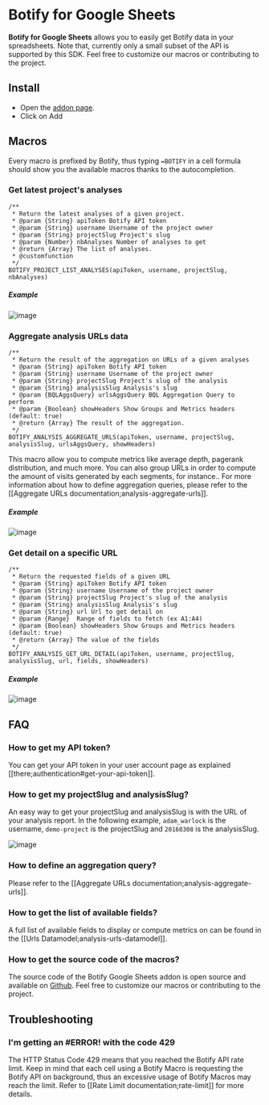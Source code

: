 # Botify for Google Sheets

**Botify for Google Sheets** allows you to easily get Botify data in your spreadsheets.
Note that, currently only a small subset of the API is supported by this SDK. Feel free to customize our macros or contributing to the project.


## Install

- Open the [addon page](https://chrome.google.com/webstore/detail/botify-for-google-sheets/albleinfohecbdikaabneehekfmdgimk?authuser=0).
- Click on Add


## Macros

Every macro is prefixed by Botify, thus typing `=BOTIFY` in a cell formula  should show you the available macros thanks to the autocompletion.

### Get latest project's analyses
```JS
/**
 * Return the latest analyses of a given project.
 * @param {String} apiToken Botify API token
 * @param {String} username Username of the project owner
 * @param {String} projectSlug Project's slug
 * @param {Number} nbAnalyses Number of analyses to get
 * @return {Array} The list of analyses.
 * @customfunction
 */
BOTIFY_PROJECT_LIST_ANALYSES(apiToken, username, projectSlug, nbAnalyses)
```

##### Example
![image](https://cloud.githubusercontent.com/assets/1886834/14713052/e3dfa7e8-07df-11e6-9f23-52d7c9275a94.png)


### Aggregate analysis URLs data
```JS
/**
 * Return the result of the aggregation on URLs of a given analyses
 * @param {String} apiToken Botify API token
 * @param {String} username Username of the project owner
 * @param {String} projectSlug Project's slug of the analysis
 * @param {String} analysisSlug Analysis's slug
 * @param {BQLAggsQuery} urlsAggsQuery BQL Aggregation Query to perform
 * @param {Boolean} showHeaders Show Groups and Metrics headers (default: true)
 * @return {Array} The result of the aggregation.
 */
BOTIFY_ANALYSIS_AGGREGATE_URLS(apiToken, username, projectSlug, analysisSlug, urlsAggsQuery, showHeaders)
```
This macro allow you to compute metrics like average depth, pagerank distribution, and much more.
You can also group URLs in order to compute the amount of visits generated by each segments, for instance..
For more information about how to define aggregation queries, please refer to the [[Aggregate URLs documentation;analysis-aggregate-urls]].

##### Example
![image](https://cloud.githubusercontent.com/assets/1886834/14712989/ac889e62-07df-11e6-8da3-fe548f0d9b0c.png)


### Get detail on a specific URL
```JS
/**
 * Return the requested fields of a given URL
 * @param {String} apiToken Botify API token
 * @param {String} username Username of the project owner
 * @param {String} projectSlug Project's slug of the analysis
 * @param {String} analysisSlug Analysis's slug
 * @param {String} url Url to get detail on
 * @param {Range}  Range of fields to fetch (ex A1:A4)
 * @param {Boolean} showHeaders Show Groups and Metrics headers (default: true)
 * @return {Array} The value of the fields
 */
BOTIFY_ANALYSIS_GET_URL_DETAIL(apiToken, username, projectSlug, analysisSlug, url, fields, showHeaders)
```

##### Example
![image](https://cloud.githubusercontent.com/assets/1886834/14713306/e33628a2-07e0-11e6-93e4-944d68d13527.png)


## FAQ

### How to get my API token?
You can get your API token in your user account page as explained [[there;authentication#get-your-api-token]].

### How to get my projectSlug and analysisSlug?
An easy way to get your projectSlug and analysisSlug is with the URL of your analysis report.
In the following example, `adam_warlock` is the username, `demo-project` is the projectSlug and `20160308` is the analysisSlug.

![image](https://cloud.githubusercontent.com/assets/1886834/14709625/e8aadb52-07d1-11e6-92f0-21dda26a6331.png)

### How to define an aggregation query?
Please refer to the [[Aggregate URLs documentation;analysis-aggregate-urls]].

### How to get the list of available fields?
A full list of available fields to display or compute metrics on can be found in the [[Urls Datamodel;analysis-urls-datamodel]].

### How to get the source code of the macros?
The source code of the Botify Google Sheets addon is open source and available on [Github](https://github.com/botify-labs/botify-integration-google-sheets). Feel free to customize our macros or contributing to the project.


## Troubleshooting

### I'm getting an #ERROR! with the code **429**

The HTTP Status Code 429 means that you reached the Botify API rate limit.
Keep in mind that each cell using a Botify Macro is requesting the Botify API on background, thus an excessive usage of Botify Macros may reach the limit.
Refer to [[Rate Limit documentation;rate-limit]] for more details.
